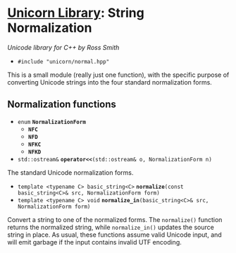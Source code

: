 # [Unicorn Library](index.html): String Normalization #

_Unicode library for C++ by Ross Smith_

* `#include "unicorn/normal.hpp"`

This is a small module (really just one function), with the specific purpose
of converting Unicode strings into the four standard normalization forms.

## Normalization functions ##

* `enum` **`NormalizationForm`**
    * **`NFC`**
    * **`NFD`**
    * **`NFKC`**
    * **`NFKD`**
* `std::ostream&` **`operator<<`**`(std::ostream& o, NormalizationForm n)`

The standard Unicode normalization forms.

* `template <typename C> basic_string<C>` **`normalize`**`(const basic_string<C>& src, NormalizationForm form)`
* `template <typename C> void` **`normalize_in`**`(basic_string<C>& src, NormalizationForm form)`

Convert a string to one of the normalized forms. The `normalize()` function
returns the normalized string, while `normalize_in()` updates the source
string in place. As usual, these functions assume valid Unicode input, and
will emit garbage if the input contains invalid UTF encoding.
